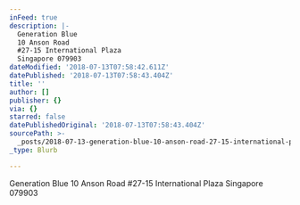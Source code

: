 ```yaml
---
inFeed: true
description: |-
  Generation Blue
  10 Anson Road
  #27-15 International Plaza
  Singapore 079903
dateModified: '2018-07-13T07:58:42.611Z'
datePublished: '2018-07-13T07:58:43.404Z'
title: ''
author: []
publisher: {}
via: {}
starred: false
datePublishedOriginal: '2018-07-13T07:58:43.404Z'
sourcePath: >-
  _posts/2018-07-13-generation-blue-10-anson-road-27-15-international-plaza-sin.md
_type: Blurb

---
```

Generation Blue
10 Anson Road
\#27-15 International Plaza
Singapore 079903